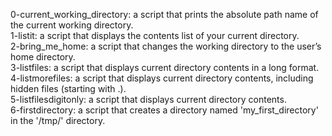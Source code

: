 0-current_working_directory: a script that prints the absolute path name of the current working directory.  
1-listit: a script that displays the contents list of your current directory.  
2-bring_me_home: a script that  changes the working directory to the user’s home directory.  
3-listfiles: a script that displays current directory contents in a long format.  
4-listmorefiles: a script that displays current directory contents, including hidden files (starting with .).  
5-listfilesdigitonly: a script that displays current directory contents.   
6-firstdirectory: a script that creates a directory named 'my_first_directory' in the '/tmp/' directory.  
